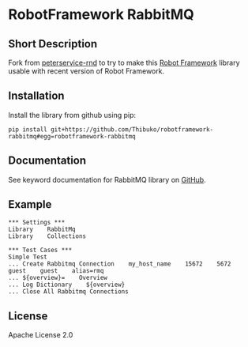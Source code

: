 # RobotFramework RabbitMQ

## Short Description

Fork from
[peterservice-rnd](https://github.com/peterservice-rnd/robotframework-rabbitmq)
to try to make this [Robot Framework](http://www.robotframework.org)
library usable with recent version of Robot Framework.

## Installation

Install the library from github using pip:

    pip install git+https://github.com/Thibuko/robotframework-rabbitmq#egg=robotframework-rabbitmq

## Documentation

See keyword documentation for RabbitMQ library on
[GitHub](https://rawgit.com/peterservice-rnd/robotframework-rabbitmq/master/docs/RabbitMq.html).

## Example

``` robotframework
*** Settings ***
Library    RabbitMq
Library    Collections

*** Test Cases ***
Simple Test
... Create Rabbitmq Connection    my_host_name    15672    5672    guest    guest    alias=rmq
... ${overview}=    Overview
... Log Dictionary    ${overview}
... Close All Rabbitmq Connections
```

## License

Apache License 2.0
